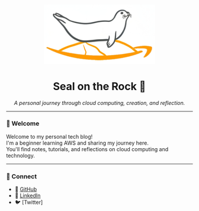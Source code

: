 <p align="center" style="margin: 40px 0;">
  <img src="/assets/images/logo.png" alt="Seal on the Rock logo" width="300" style="object-fit:contain;"/>
</p>

<h1 align="center">Seal on the Rock 🌊</h1>
<p align="center"><em>A personal journey through cloud computing, creation, and reflection.</em></p>

---

### 👋 Welcome

Welcome to my personal tech blog!  
I'm a beginner learning AWS and sharing my journey here.  
You'll find notes, tutorials, and reflections on cloud computing and technology.

---

### 🔗 Connect

- 🐙 [GitHub](https://github.com/seal-on-the-rock)
- 💼 [LinkedIn](https://www.linkedin.com/in/%E6%B5%B7%E8%B1%B9-%E6%B1%AA-435a41294/)
- 🐦 [Twitter]
